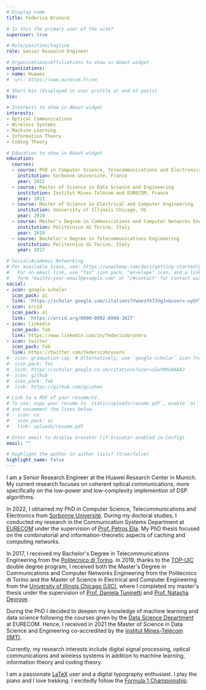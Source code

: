 ```yaml
---
# Display name
title: Federico Brunero

# Is this the primary user of the site?
superuser: true

# Role/position/tagline
role: Senior Research Engineer

# Organizations/Affiliations to show in About widget
organizations:
- name: Huawei
#  url: https://www.eurecom.fr/en

# Short bio (displayed in user profile at end of posts)
bio:

# Interests to show in About widget
interests:
- Optical Communications
- Wireless Systems
- Machine Learning
- Information Theory
- Coding Theory

# Education to show in About widget
education:
  courses:
  - course: PhD in Computer Science, Telecommunications and Electronics
    institution: Sorbonne Université, France
    year: 2022
  - course: Master of Science in Data Science and Engineering
    institution: Institut Mines-Télécom and EURECOM, France
    year: 2021
  - course: Master of Science in Electrical and Computer Engineering
    institution: University of Illinois Chicago, US
    year: 2019
  - course: Master's Degree in Communications and Computer Networks Engineering
    institution: Politecnico di Torino, Italy
    year: 2019
  - course: Bachelor's Degree in Telecommunications Engineering
    institution: Politecnico di Torino, Italy
    year: 2017

# Social/Academic Networking
# For available icons, see: https://wowchemy.com/docs/getting-started/page-builder/#icons
#   For an email link, use "fas" icon pack, "envelope" icon, and a link in the
#   form "mailto:your-email@example.com" or "/#contact" for contact widget.
social:
- icon: google-scholar
  icon_pack: ai
  link: 'https://scholar.google.com/citations?YwoezYX7JVgJ=&user=-uyGYTMAAAAJ'
- icon: orcid
  icon_pack: ai
  link: 'https://orcid.org/0000-0002-6980-3827'  
- icon: linkedin
  icon_pack: fab
  link: https://www.linkedin.com/in/federicobrunero
- icon: twitter
  icon_pack: fab
  link: https://twitter.com/federicobrunero
#- icon: graduation-cap  # Alternatively, use `google-scholar` icon from `ai` icon pack
#  icon_pack: fas
#  link: https://scholar.google.co.uk/citations?user=sIwtMXoAAAAJ
#- icon: github
#  icon_pack: fab
#  link: https://github.com/gcushen

# Link to a PDF of your resume/CV.
# To use: copy your resume to `static/uploads/resume.pdf`, enable `ai` icons in `params.toml`, 
# and uncomment the lines below.
# - icon: cv
#   icon_pack: ai
#   link: uploads/resume.pdf

# Enter email to display Gravatar (if Gravatar enabled in Config)
email: ""

# Highlight the author in author lists? (true/false)
highlight_name: false
---
```


I am a Senior Research Engineer at the Huawei Research Center in Munich. My current research focuses on coherent optical communications, more specifically on the low-power and low-complexity implemention of DSP algorithms. 

In 2022, I obtained my PhD in Computer Science, Telecommunications and Electronics from [Sorbonne Université](https://www.sorbonne-universite.fr/). During my doctoral studies, I conducted my research in the Communication Systems Department at [EURECOM](https://www.eurecom.fr/) under the supervision of [Prof. Petros Elia](https://www.eurecom.fr/en/people/elia-petros). My PhD thesis focused on the combinatorial and information-theoretic aspects of caching and computing networks.

In 2017, I received my Bachelor's Degree in Telecommunications Engineering from the [Politecnico di Torino](https://www.polito.it/). In 2019, thanks to the [TOP-UIC](https://didattica.polito.it/laurea_magistrale/ingegneria_civile/en/top_uic) double degree program, I received both the Master's Degree in Communications and Computer Networks Engineering from the Politecnico di Torino and the Master of Science in Electrical and Computer Engineering from the [University of Illinois Chicago (UIC)](https://www.uic.edu/), where I completed my master's thesis under the supervision of [Prof. Daniela Tuninetti](https://nicest.lab.uic.edu/profiles/tuninetti-daniela/) and [Prof. Natasha Devroye](https://devroye.lab.uic.edu/).

During the PhD I decided to deepen my knowledge of machine learning and data science following the courses given by the [Data Science Department](https://ds.eurecom.fr/) at EURECOM. Hence, I received in 2021 the Master of Science in Data Science and Engineering co-accredited by the [Institut Mines-Télécom (IMT)](https://www.imt.fr/en/).

Currently, my research interests include digital signal processing, optical communications and wireless systems in addition to machine learning, information theory and coding theory.

I am a passionate [LaTeX](https://en.wikipedia.org/wiki/LaTeX) user and a digital typography enthusiast. I play the piano and I love trekking. I excitedly follow the [Formula 1 Championship](https://www.formula1.com/).
